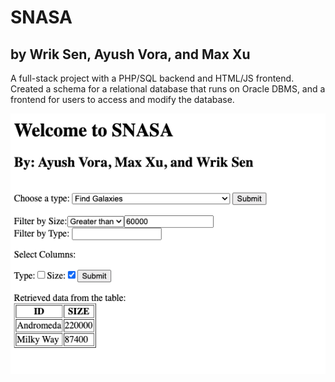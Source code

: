 # SNASA
## by Wrik Sen, Ayush Vora, and Max Xu
A full-stack project with a PHP/SQL backend and HTML/JS frontend. 
Created a schema for a relational database that runs on Oracle DBMS, and a frontend for users to access and modify the database.

![FrontEnd(User home page)](./images/home_UI.png)

